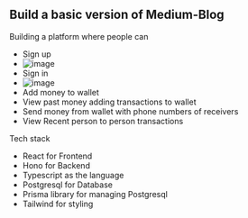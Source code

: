 

## Build a basic version of Medium-Blog
Building a platform where people can

- Sign up
- ![image](https://github.com/GauravGit2023/Medium-Blog-Clone-with-React-hono/assets/133406142/a9b59f3a-2f2e-41f4-ba90-8898e5ac4a92)
- Sign in
- ![image](https://github.com/GauravGit2023/Medium-Blog-Clone-with-React-hono/assets/133406142/216e3994-5321-41c6-9ba8-72aee5afcbb0)
- Add money to wallet
- View past money adding transactions to wallet
- Send money from wallet with phone numbers of receivers
- View Recent person to person transactions

Tech stack

- React for Frontend
- Hono for Backend
- Typescript as the language
- Postgresql for Database
- Prisma library for managing Postgresql
- Tailwind for styling


